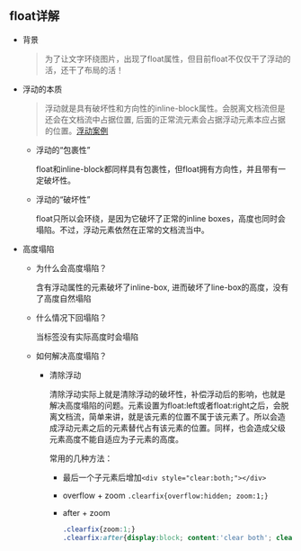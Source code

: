 ## float详解

* 背景

  > 为了让文字环绕图片，出现了float属性，但目前float不仅仅干了浮动的活，还干了布局的活！

* 浮动的本质

  > 浮动就是具有破坏性和方向性的inline-block属性。会脱离文档流但是还会在文档流中占据位置, 后面的正常流元素会占据浮动元素本应占据的位置。[浮动案例](../../examples/float.html)

  - 浮动的“包裹性”  

    float和inline-block都同样具有包裹性，但float拥有方向性，并且带有一定破坏性。

  - 浮动的“破坏性”  

    float只所以会环绕，是因为它破坏了正常的inline boxes，高度也同时会塌陷。不过，浮动元素依然在正常的文档流当中。  


* 高度塌陷

  - 为什么会高度塌陷？

    含有浮动属性的元素破坏了inline-box, 进而破坏了line-box的高度，没有了高度自然塌陷

  - 什么情况下回塌陷？

    当标签没有实际高度时会塌陷

  - 如何解决高度塌陷？

    + 清除浮动

      清除浮动实际上就是清除浮动的破坏性，补偿浮动后的影响，也就是解决高度塌陷的问题。元素设置为float:left或者float:right之后，会脱离文档流，简单来讲，就是该元素的位置不属于该元素了。所以会造成浮动元素之后的元素替代占有该元素的位置。同样，也会造成父级元素高度不能自适应为子元素的高度。  

      常用的几种方法：  

        - 最后一个子元素后增加`<div style="clear:both;"></div>`  

        - overflow + zoom `.clearfix{overflow:hidden; zoom:1;}`  

        - after + zoom  
          ```css
          .clearfix{zoom:1;}
          .clearfix:after{display:block; content:'clear both'; clear:both; height:0; visibility:hidden;}
          ```
